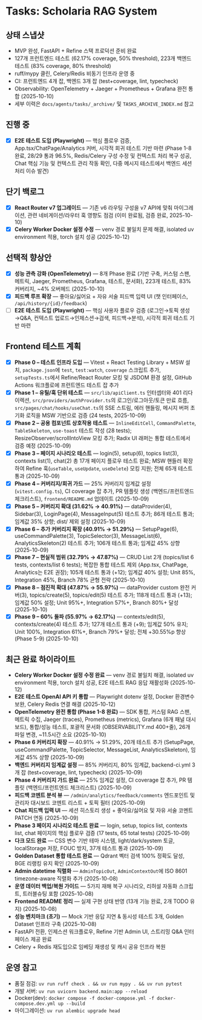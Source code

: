 # Tasks: Scholaria RAG System

## 상태 스냅샷

- MVP 완성, FastAPI + Refine 스택 프로덕션 준비 완료
- 127개 프런트엔드 테스트 (62.17% coverage, 50% threshold), 223개 백엔드 테스트 (83% coverage, 80% threshold)
- ruff/mypy 클린, Celery/Redis 비동기 인프라 운영 중
- CI: 프런트엔드 4개 잡, 백엔드 3개 잡 (test+coverage, lint, typecheck)
- Observability: OpenTelemetry + Jaeger + Prometheus + Grafana 완전 통합 (2025-10-10)
- 세부 이력은 `docs/agents/tasks/_archive/` 및 `TASKS_ARCHIVE_INDEX.md` 참고

## 진행 중

- [x] **E2E 테스트 도입 (Playwright)** — 핵심 플로우 검증, App.tsx/ChatPage/Analytics 커버, 시각적 회귀 테스트 기반 마련 (Phase 1-8 완료, 28/29 통과 96.5%, Redis/Celery 구성 수정 및 컨텍스트 처리 복구 성공, Chat 핵심 기능 및 컨텍스트 관리 작동 확인, 다중 메시지 테스트에서 백엔드 세션 처리 이슈 발견)

## 단기 백로그

- [x] **React Router v7 업그레이드** — 기존 v6 라우팅 구성을 v7 API에 맞춰 마이그레이션, 관련 네비게이션/라우터 훅 영향도 점검 (이미 완료됨, 검증 완료, 2025-10-10)
- [x] **Celery Worker Docker 설정 수정** — venv 경로 불일치 문제 해결, isolated uv environment 적용, torch 설치 성공 (2025-10-12)

## 선택적 향상안

- [x] **성능 관측 강화 (OpenTelemetry)** — 8개 Phase 완료 (기반 구축, 커스텀 스팬, 메트릭, Jaeger, Prometheus, Grafana, 테스트, 문서화), 223개 테스트, 83% 커버리지, ~4% 오버헤드 (2025-10-10)
- [x] **피드백 루프 확장** — 좋아요/싫어요 + 자유 서술 피드백 입력 UI (챗 인터페이스, `/api/history/{id}/feedback`)
- [ ] **E2E 테스트 도입 (Playwright)** — 핵심 사용자 플로우 검증 (로그인→토픽 생성→Q&A, 컨텍스트 업로드→인제스션→검색, 피드백→분석), 시각적 회귀 테스트 기반 마련

## Frontend 테스트 계획

- [x] **Phase 0 – 테스트 인프라 도입** — Vitest + React Testing Library + MSW 설치, `package.json`에 `test`, `test:watch`, `coverage` 스크립트 추가, `setupTests.ts`에서 Refine/React Router 모킹 및 JSDOM 환경 설정, GitHub Actions 워크플로에 프런트엔드 테스트 잡 추가
- [x] **Phase 1 – 유틸/훅 단위 테스트** — `src/lib/apiClient.ts` 인터셉터와 401 리다이렉션, `src/providers/authProvider.ts`의 로그인/로그아웃/토큰 만료 흐름, `src/pages/chat/hooks/useChat.ts`의 SSE 스트림, 에러 핸들링, 메시지 버퍼 초기화 로직을 MSW 기반으로 검증 (24 tests, 2025-10-09)
- [x] **Phase 2 – 공용 컴포넌트 상호작용 테스트** — `InlineEditCell`, `CommandPalette`, `TableSkeleton`, `use-toast` 테스트 작성 (28 tests); ResizeObserver/scrollIntoView 모킹 추가; Radix UI 래퍼는 통합 테스트에서 검증 예정 (2025-10-09)
- [x] **Phase 3 – 페이지 시나리오 테스트** — login(5), setup(6), topics list(3), contexts list(1), chat(2) 총 17개 페이지 플로우 테스트 완료; MSW 핸들러 확장하여 Refine 훅(`useTable`, `useUpdate`, `useDelete`) 모킹 지원; 전체 65개 테스트 통과 (2025-10-09)
- [x] **Phase 4 – 커버리지/회귀 가드** — 25% 커버리지 임계값 설정 (`vitest.config.ts`), CI coverage 잡 추가, PR 템플릿 생성 (백엔드/프런트엔드 체크리스트), `frontend/README.md` 업데이트 (2025-10-09)
- [x] **Phase 5 – 커버리지 확대 (31.62% → 40.91%)** — dataProvider(4), Sidebar(3), LoginPage(4), MessageInput(5) 테스트 추가; 86개 테스트 통과; 임계값 35% 상향; dist/ 제외 설정 (2025-10-09)
- [x] **Phase 6 – 추가 커버리지 확장 (40.91% → 51.29%)** — SetupPage(6), useCommandPalette(3), TopicSelector(3), MessageList(6), AnalyticsSkeleton(2) 테스트 추가; 106개 테스트 통과; 임계값 45% 상향 (2025-10-09)
- [x] **Phase 7 – 현실적 범위 (32.79% → 47.87%)** — CRUD List 2개 (topics/list 6 tests, contexts/list 6 tests); 복잡한 통합 테스트 제외 (App.tsx, ChatPage, Analytics는 E2E 권장); 105개 테스트 통과 (+12); 임계값 40% 설정; Unit 85%, Integration 45%, Branch 78% 균형 전략 (2025-10-10)
- [x] **Phase 8 – 점진적 확대 (47.87% → 55.97%)** — dataProvider custom 완전 커버(3), topics/create(5), topics/edit(5) 테스트 추가; 118개 테스트 통과 (+13); 임계값 50% 설정; Unit 95%+, Integration 57%+, Branch 80%+ 달성 (2025-10-10)
- [x] **Phase 9 – 60% 돌파 (55.97% → 62.17%)** — contexts/edit(5), contexts/create(4) 테스트 추가; 127개 테스트 통과 (+9); 임계값 50% 유지; Unit 100%, Integration 61%+, Branch 79%+ 달성; 전체 +30.55%p 향상 (Phase 5-9) (2025-10-10)

## 최근 완료 하이라이트

- **Celery Worker Docker 설정 수정 완료** — venv 경로 불일치 해결, isolated uv environment 적용, torch 설치 성공, E2E 테스트 RAG 응답 재활성화 (2025-10-12)
- **E2E 테스트 OpenAI API 키 통합** — Playwright dotenv 설정, Docker 환경변수 보완, Celery Redis 연결 해결 (2025-10-12)
- **OpenTelemetry 완전 통합 (Phase 1-8 완료)** — SDK 통합, 커스텀 RAG 스팬, 메트릭 수집, Jaeger (traces), Prometheus (metrics), Grafana (6개 패널 대시보드), 통합/성능 테스트, 포괄적 문서화 (OBSERVABILITY.md 400+줄), 26개 파일 변경, ~11.5시간 소요 (2025-10-10)
- **Phase 6 커버리지 확장** — 40.91% → 51.29%, 20개 테스트 추가 (SetupPage, useCommandPalette, TopicSelector, MessageList, AnalyticsSkeleton), 임계값 45% 상향 (2025-10-09)
- **백엔드 커버리지 임계값 설정** — 85% 커버리지, 80% 임계값, backend-ci.yml 3개 잡 (test+coverage, lint, typecheck) (2025-10-09)
- **Phase 4 커버리지 가드 완료** — 25% 임계값 설정, CI coverage 잡 추가, PR 템플릿 (백엔드/프런트엔드 체크리스트) (2025-10-09)
- **피드백 코멘트 분석 뷰** — `/admin/analytics/feedback/comments` 엔드포인트 및 관리자 대시보드 코멘트 리스트 + 토픽 필터 (2025-10-09)
- **Chat 피드백 입력 UI** — 세션 히스토리 생성 + 좋아요/싫어요 및 자유 서술 코멘트 PATCH 연동 (2025-10-09)
- **Phase 3 페이지 시나리오 테스트 완료** — login, setup, topics list, contexts list, chat 페이지의 핵심 플로우 검증 (17 tests, 65 total tests) (2025-10-09)
- **다크 모드 완료** — CSS 변수 기반 테마 시스템, light/dark/system 토글, localStorage 저장, FOUC 방지, 37개 테스트 통과 (2025-10-09)
- **Golden Dataset 통합 테스트 완료** — Qdrant 벡터 검색 100% 정확도 달성, BGE 리랭킹 유지 확인 (2025-10-09)
- **Admin datetime 직렬화** — `AdminTopicOut`, `AdminContextOut`에 ISO 8601 timezone-aware 직렬화 추가 (2025-10-08)
- **운영 데이터 백업/복원 가이드** — 5가지 재해 복구 시나리오, 리허설 자동화 스크립트, 트러블슈팅 포함 (2025-10-08)
- **Frontend README 정리** — 실제 구현 상태 반영 (13개 기능 완료, 2개 TODO 유지) (2025-10-08)
- **성능 벤치마크 (초기)** — Mock 기반 응답 지연 & 동시성 테스트 3개, Golden Dataset 인프라 구축 (2025-10-08)
- FastAPI 전환, 인제스션 워크플로우, Refine 기반 Admin UI, 스트리밍 Q&A 인터페이스 제공 완료
- Celery + Redis 재도입으로 임베딩 재생성 및 캐시 공유 인프라 복원

## 운영 참고

- 품질 점검: `uv run ruff check . && uv run mypy . && uv run pytest`
- 개발 서버: `uv run uvicorn backend.main:app --reload`
- Docker(dev): `docker compose -f docker-compose.yml -f docker-compose.dev.yml up --build`
- 마이그레이션: `uv run alembic upgrade head`
